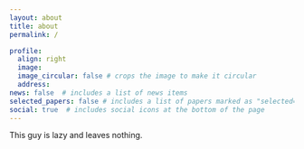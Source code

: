 ```yaml
---
layout: about
title: about
permalink: /

profile:
  align: right
  image: 
  image_circular: false # crops the image to make it circular
  address: 
news: false  # includes a list of news items
selected_papers: false # includes a list of papers marked as "selected={true}"
social: true  # includes social icons at the bottom of the page
---
```


This guy is lazy and leaves nothing.